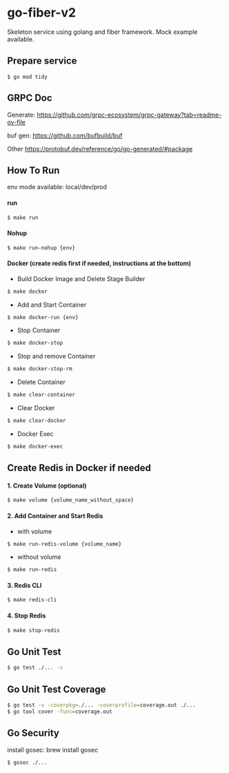 # go-fiber-v2

Skeleton service using golang and fiber framework. Mock example available.

## Prepare service

```
$ go mod tidy
```

## GRPC Doc

Generate: https://github.com/grpc-ecosystem/grpc-gateway?tab=readme-ov-file

buf gen: https://github.com/bufbuild/buf

Other https://protobuf.dev/reference/go/go-generated/#package 


## How To Run

env mode available: local/dev/prod

#### run

```sh
$ make run
```

#### Nohup

```sh
$ make run-nohup {env}
```

#### Docker (create redis first if needed, instructions at the bottom)

- Build Docker Image and Delete Stage Builder

```sh
$ make docker
```

- Add and Start Container

```sh
$ make docker-run {env}
```

- Stop Container

```sh
$ make docker-stop
```

- Stop and remove Container

```sh
$ make docker-stop-rm
```

- Delete Container

```sh
$ make clear-container
```

- Clear Docker

```sh
$ make clear-docker
```

- Docker Exec

```sh
$ make docker-exec
```

## Create Redis in Docker if needed

#### 1. Create Volume (optional)

```sh
$ make volume {volume_name_without_space}
```

#### 2. Add Container and Start Redis

- with volume

```sh
$ make run-redis-volume {volume_name}
```

- without volume

```sh
$ make run-redis
```

#### 3. Redis CLI

```sh
$ make redis-cli
```

#### 4. Stop Redis

```sh
$ make stop-redis
```

## Go Unit Test

```sh
$ go test ./... -v
```

## Go Unit Test Coverage

```sh
$ go test -v -coverpkg=./... -coverprofile=coverage.out ./...
$ go tool cover -func=coverage.out
```

## Go Security

install gosec: brew install gosec

```sh
$ gosec ./...
```
